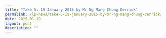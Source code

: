 ```yaml
---
title: "Take 5: 19 January 2015 by Mr Ng Mang Chung Derrick"
permalink: /lp-news/take-5-19-january-2015-by-mr-ng-mang-chung-derrick/
date: 2015-01-19
layout: post
description: ""
---
```

